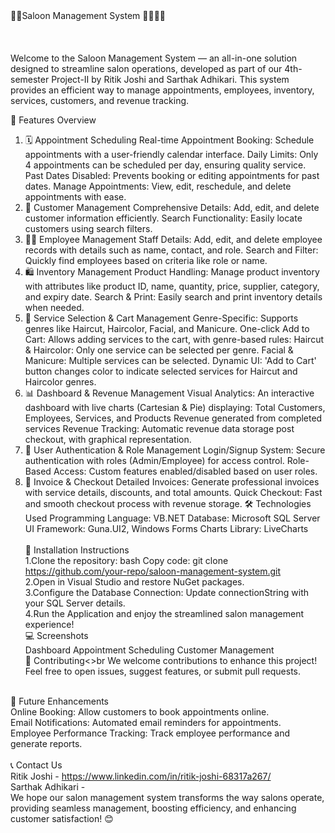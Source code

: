 <div>💇‍♀️Saloon Management System 💇‍♂️💆‍♂️<div/><br><br><br>
Welcome to the Saloon Management System — an all-in-one solution designed to streamline salon operations, developed as part of our 4th-semester Project-II by Ritik Joshi and Sarthak Adhikari. This system provides an efficient way to manage appointments, employees, inventory, services, customers, and revenue tracking.

🌟 Features Overview
1. 🗓️ Appointment Scheduling
Real-time Appointment Booking: Schedule appointments with a user-friendly calendar interface.
Daily Limits: Only 4 appointments can be scheduled per day, ensuring quality service.
Past Dates Disabled: Prevents booking or editing appointments for past dates.
Manage Appointments: View, edit, reschedule, and delete appointments with ease.
2. 👥 Customer Management
Comprehensive Details: Add, edit, and delete customer information efficiently.
Search Functionality: Easily locate customers using search filters.
3. 🧑‍💼 Employee Management
Staff Details: Add, edit, and delete employee records with details such as name, contact, and role.
Search and Filter: Quickly find employees based on criteria like role or name.
4. 🛍️ Inventory Management
Product Handling: Manage product inventory with attributes like product ID, name, quantity, price, supplier, category, and expiry date.
Search & Print: Easily search and print inventory details when needed.
5. 🛒 Service Selection & Cart Management
Genre-Specific: Supports genres like Haircut, Haircolor, Facial, and Manicure.
One-click Add to Cart: Allows adding services to the cart, with genre-based rules:
Haircut & Haircolor: Only one service can be selected per genre.
Facial & Manicure: Multiple services can be selected.
Dynamic UI: 'Add to Cart' button changes color to indicate selected services for Haircut and Haircolor genres.
6. 📊 Dashboard & Revenue Management
Visual Analytics: An interactive dashboard with live charts (Cartesian & Pie) displaying:
Total Customers, Employees, Services, and Products
Revenue generated from completed services
Revenue Tracking: Automatic revenue data storage post checkout, with graphical representation.
7. 🔐 User Authentication & Role Management
Login/Signup System: Secure authentication with roles (Admin/Employee) for access control.
Role-Based Access: Custom features enabled/disabled based on user roles.
8. 📄 Invoice & Checkout
Detailed Invoices: Generate professional invoices with service details, discounts, and total amounts.
Quick Checkout: Fast and smooth checkout process with revenue storage.
🛠️ Technologies Used
Programming Language: VB.NET
Database: Microsoft SQL Server
UI Framework: Guna.UI2, Windows Forms
Charts Library: LiveCharts<br><br>
🔧 Installation Instructions<br>
1.Clone the repository:
bash
Copy code:
git clone https://github.com/your-repo/saloon-management-system.git
<br>2.Open in Visual Studio and restore NuGet packages.<br>
3.Configure the Database Connection: Update connectionString with your SQL Server details.<br>
4.Run the Application and enjoy the streamlined salon management experience!<br>
💻 Screenshots<br>
Dashboard	Appointment Scheduling	Customer Management<br>
🤝 Contributing<>br
We welcome contributions to enhance this project! Feel free to open issues, suggest features, or submit pull requests.<br><br>

🎯 Future Enhancements<br>
Online Booking: Allow customers to book appointments online.<br>
Email Notifications: Automated email reminders for appointments.<br>
Employee Performance Tracking: Track employee performance and generate reports.<br><br>
📞 Contact Us<br>
Ritik Joshi - https://www.linkedin.com/in/ritik-joshi-68317a267/<br>
Sarthak Adhikari - <br>
We hope our salon management system transforms the way salons operate, providing seamless management, boosting efficiency, and enhancing customer satisfaction! 😊
